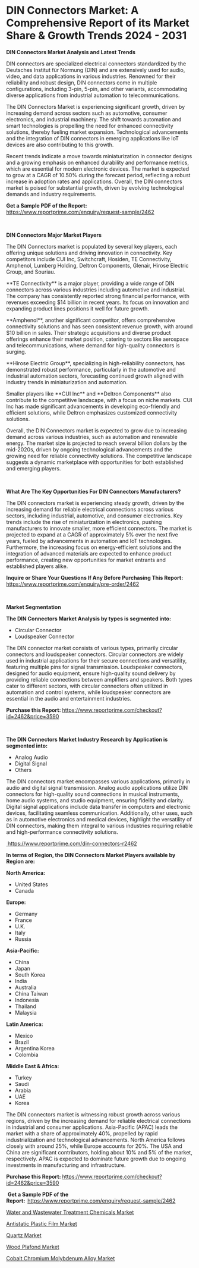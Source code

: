 <p><h1>DIN Connectors Market: A Comprehensive Report of its Market Share & Growth Trends 2024 - 2031</h1></p><p><strong>DIN Connectors Market Analysis and Latest Trends</strong></p>
<p><p>DIN connectors are specialized electrical connectors standardized by the Deutsches Institut für Normung (DIN) and are extensively used for audio, video, and data applications in various industries. Renowned for their reliability and robust design, DIN connectors come in multiple configurations, including 3-pin, 5-pin, and other variants, accommodating diverse applications from industrial automation to telecommunications.</p><p>The DIN Connectors Market is experiencing significant growth, driven by increasing demand across sectors such as automotive, consumer electronics, and industrial machinery. The shift towards automation and smart technologies is propelling the need for enhanced connectivity solutions, thereby fueling market expansion. Technological advancements and the integration of DIN connectors in emerging applications like IoT devices are also contributing to this growth.</p><p>Recent trends indicate a move towards miniaturization in connector designs and a growing emphasis on enhanced durability and performance metrics, which are essential for modern electronic devices. The market is expected to grow at a CAGR of 10.50% during the forecast period, reflecting a robust increase in adoption rates and applications. Overall, the DIN connectors market is poised for substantial growth, driven by evolving technological demands and industry requirements.</p></p>
<p><strong>Get a Sample PDF of the Report:&nbsp;</strong> <a href="https://www.reportprime.com/enquiry/request-sample/2462?utm_campaign=1088&utm_medium=2&utm_source=Github&utm_content=ia&utm_term=15112024&utm_id=din-connectors">https://www.reportprime.com/enquiry/request-sample/2462</a></p>
<p>&nbsp;</p>
<p><strong>DIN Connectors Major Market Players</strong></p>
<p><p>The DIN Connectors market is populated by several key players, each offering unique solutions and driving innovation in connectivity. Key competitors include CUI Inc, Switchcraft, Hosiden, TE Connectivity, Amphenol, Lumberg Holding, Deltron Components, Glenair, Hirose Electric Group, and Souriau.</p><p>**TE Connectivity** is a major player, providing a wide range of DIN connectors across various industries including automotive and industrial. The company has consistently reported strong financial performance, with revenues exceeding $14 billion in recent years. Its focus on innovation and expanding product lines positions it well for future growth.</p><p>**Amphenol**, another significant competitor, offers comprehensive connectivity solutions and has seen consistent revenue growth, with around $10 billion in sales. Their strategic acquisitions and diverse product offerings enhance their market position, catering to sectors like aerospace and telecommunications, where demand for high-quality connectors is surging.</p><p>**Hirose Electric Group**, specializing in high-reliability connectors, has demonstrated robust performance, particularly in the automotive and industrial automation sectors, forecasting continued growth aligned with industry trends in miniaturization and automation.</p><p>Smaller players like **CUI Inc** and **Deltron Components** also contribute to the competitive landscape, with a focus on niche markets. CUI Inc has made significant advancements in developing eco-friendly and efficient solutions, while Deltron emphasizes customized connectivity solutions.</p><p>Overall, the DIN Connectors market is expected to grow due to increasing demand across various industries, such as automation and renewable energy. The market size is projected to reach several billion dollars by the mid-2020s, driven by ongoing technological advancements and the growing need for reliable connectivity solutions. The competitive landscape suggests a dynamic marketplace with opportunities for both established and emerging players.</p></p>
<p>&nbsp;</p>
<p><strong>What Are The Key Opportunities For DIN Connectors Manufacturers?</strong></p>
<p><p>The DIN connectors market is experiencing steady growth, driven by the increasing demand for reliable electrical connections across various sectors, including industrial, automotive, and consumer electronics. Key trends include the rise of miniaturization in electronics, pushing manufacturers to innovate smaller, more efficient connectors. The market is projected to expand at a CAGR of approximately 5% over the next five years, fueled by advancements in automation and IoT technologies. Furthermore, the increasing focus on energy-efficient solutions and the integration of advanced materials are expected to enhance product performance, creating new opportunities for market entrants and established players alike.</p></p>
<p><strong>Inquire or Share Your Questions If Any Before Purchasing This Report:</strong> <a href="https://www.reportprime.com/enquiry/pre-order/2462?utm_campaign=1088&utm_medium=2&utm_source=Github&utm_content=ia&utm_term=15112024&utm_id=din-connectors">https://www.reportprime.com/enquiry/pre-order/2462</a></p>
<p>&nbsp;</p>
<p><strong>Market Segmentation</strong></p>
<p><strong>The DIN Connectors Market Analysis by types is segmented into:</strong></p>
<p><ul><li>Circular Connector</li><li>Loudspeaker Connector</li></ul></p>
<p><p>The DIN connector market consists of various types, primarily circular connectors and loudspeaker connectors. Circular connectors are widely used in industrial applications for their secure connections and versatility, featuring multiple pins for signal transmission. Loudspeaker connectors, designed for audio equipment, ensure high-quality sound delivery by providing reliable connections between amplifiers and speakers. Both types cater to different sectors, with circular connectors often utilized in automation and control systems, while loudspeaker connectors are essential in the audio and entertainment industries.</p></p>
<p><strong>Purchase this Report:&nbsp;</strong><a href="https://www.reportprime.com/checkout?id=2462&price=3590&utm_campaign=1088&utm_medium=2&utm_source=Github&utm_content=ia&utm_term=15112024&utm_id=din-connectors">https://www.reportprime.com/checkout?id=2462&price=3590</a></p>
<p>&nbsp;</p>
<p><strong>The DIN Connectors Market Industry Research by Application is segmented into:</strong></p>
<p><ul><li>Analog Audio</li><li>Digital Signal</li><li>Others</li></ul></p>
<p><p>The DIN connectors market encompasses various applications, primarily in audio and digital signal transmission. Analog audio applications utilize DIN connectors for high-quality sound connections in musical instruments, home audio systems, and studio equipment, ensuring fidelity and clarity. Digital signal applications include data transfer in computers and electronic devices, facilitating seamless communication. Additionally, other uses, such as in automotive electronics and medical devices, highlight the versatility of DIN connectors, making them integral to various industries requiring reliable and high-performance connectivity solutions.</p></p>
<p><a href="https://www.reportprime.com/din-connectors-r2462?utm_campaign=1088&utm_medium=2&utm_source=Github&utm_content=ia&utm_term=15112024&utm_id=din-connectors">&nbsp;https://www.reportprime.com/din-connectors-r2462</a></p>
<p><strong>In terms of Region, the DIN Connectors Market Players available by Region are:</strong></p>
<p>
    <p> <strong> North America: </strong>
        <ul>
            <li>United States</li>
            <li>Canada</li>
        </ul>
        </p> 
    <p> <strong> Europe: </strong>
        <ul>
            <li>Germany</li>
            <li>France</li>
            <li>U.K.</li>
            <li>Italy</li>
            <li>Russia</li>
        </ul>
        </p> 
    <p> <strong> Asia-Pacific: </strong>
        <ul>
            <li>China</li>
            <li>Japan</li>
            <li>South Korea</li>
            <li>India</li>
            <li>Australia</li>
            <li>China Taiwan</li>
            <li>Indonesia</li>
            <li>Thailand</li>
            <li>Malaysia</li>
        </ul>
        </p> 
    <p> <strong> Latin America: </strong>
        <ul>
            <li>Mexico</li>
            <li>Brazil</li>
            <li>Argentina Korea</li>
            <li>Colombia</li>
        </ul>
        </p> 
    <p> <strong> Middle East & Africa: </strong>
        <ul>
            <li>Turkey</li>
            <li>Saudi</li>
            <li>Arabia</li>
            <li>UAE</li>
            <li>Korea</li>
        </ul>
    </p>
    </p>
<p><p>The DIN connectors market is witnessing robust growth across various regions, driven by the increasing demand for reliable electrical connections in industrial and consumer applications. Asia-Pacific (APAC) leads the market with a share of approximately 40%, propelled by rapid industrialization and technological advancements. North America follows closely with around 25%, while Europe accounts for 20%. The USA and China are significant contributors, holding about 10% and 5% of the market, respectively. APAC is expected to dominate future growth due to ongoing investments in manufacturing and infrastructure.</p></p>
<p><strong>Purchase this Report: </strong><a href="https://www.reportprime.com/checkout?id=2462&price=3590&utm_campaign=1088&utm_medium=2&utm_source=Github&utm_content=ia&utm_term=15112024&utm_id=din-connectors">https://www.reportprime.com/checkout?id=2462&price=3590</a></p>
<p>&nbsp;<strong>Get a Sample PDF of the Report:&nbsp;&nbsp;</strong><a href="https://www.reportprime.com/enquiry/request-sample/2462?utm_campaign=1088&utm_medium=2&utm_source=Github&utm_content=ia&utm_term=15112024&utm_id=din-connectors">https://www.reportprime.com/enquiry/request-sample/2462</a></p>
<p><strong></strong></p>
<p><p><a href="https://issuu.com/reportprime-2/docs/water-and-wastewater-treatment-chem_526b1714cd3506?utm_campaign=1088&utm_medium=2&utm_source=Github&utm_content=ia&utm_term=15112024&utm_id=din-connectors">Water and Wastewater Treatment Chemicals Market</a></p><p><a href="https://www.linkedin.com/pulse/global-antistatic-plastic-film-market-opportunities-challenges2024-hntfc?utm_campaign=1088&utm_medium=2&utm_source=Github&utm_content=ia&utm_term=15112024&utm_id=din-connectors">Antistatic Plastic Film Market</a></p><p><a href="https://issuu.com/reportprime-2/docs/quartz-market-size-2030.pptx_7697ddf6c74095?utm_campaign=1088&utm_medium=2&utm_source=Github&utm_content=ia&utm_term=15112024&utm_id=din-connectors">Quartz Market</a></p><p><a href="https://www.linkedin.com/pulse/wood-plafond-market-size-share-analysis-growth-trends-forecast-zemoc?utm_campaign=1088&utm_medium=2&utm_source=Github&utm_content=ia&utm_term=15112024&utm_id=din-connectors">Wood Plafond Market</a></p><p><a href="https://www.linkedin.com/pulse/cobalt-chromium-molybdenum-alloy-market-size-share-analysis-kwp4c?utm_campaign=1088&utm_medium=2&utm_source=Github&utm_content=ia&utm_term=15112024&utm_id=din-connectors">Cobalt Chromium Molybdenum Alloy Market</a></p></p>